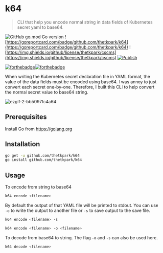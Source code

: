 # k64

> CLI that help you encode normal string in data fields of Kubernetes secret yaml to base64.

![GitHub go.mod Go version](https://img.shields.io/github/go-mod/go-version/thetkpark/k64) ![https://goreportcard.com/badge/github.com/thetkpark/k64](https://goreportcard.com/badge/github.com/thetkpark/k64) ![https://img.shields.io/github/license/thetkpark/cscms](https://img.shields.io/github/license/thetkpark/cscms) [![Publish](https://github.com/thetkpark/k64/actions/workflows/go-publish-on-tag.yml/badge.svg)](https://github.com/thetkpark/k64/actions/workflows/go-publish-on-tag.yml)

[![forthebadge](https://forthebadge.com/images/badges/made-with-go.svg)](https://forthebadge.com)[![forthebadge](https://forthebadge.com/images/badges/you-didnt-ask-for-this.svg)](https://forthebadge.com)

When writing the Kubernetes secret declaration file in YAML format, the value of the data fields must be encoded using base64. I was annoy to just convert each secret one-by-one. Therefore, I built this CLI to help convert the normal secret value to base64 string.

![ezgif-2-bb5097fc4a64](https://user-images.githubusercontent.com/12962097/133256501-c89d5709-446b-4ca8-9ace-e9266a4eda11.gif)

## Prerequisites

Install Go from https://golang.org

## Installation

```sh
go get -u github.com/thetkpark/k64
go install github.com/thetkpark/k64
```

## Usage

To encode from string to base64

```sh
k64 encode <filename>
```

By default the output of that YAML file will be printed to stdout. You can use `-o` to write the output to another file or `-s` to save output to the save file.

```sh
k64 encode <filename> -s
```

```sh
k64 encode <filename> -o <filename>
```

To decode from base64 to string. The flag `-o` and `-s` can also be used here.

```sh
k64 decode <filename>
```

